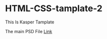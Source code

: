 # HTML-CSS-tamplate-2
This  Is Kasper Tamplate

The main PSD File [Link](https://assets.adobe.com/id/urn:aaid:sc:EU:0ecf0afa-128b-471e-b58f-c44c23356aee?view=difile)
